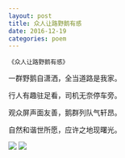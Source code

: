 ```yaml
---
layout: post
title: 众人让路野鹅有感
date: 2016-12-19
categories: poem
---
```

`《众人让路野鹅有感》`

一群野鹅自潇洒，全当道路是我家。

行人有趣驻足看，司机无奈停车旁。

观众屏声面友善，鹅群列队气轩昂。

自然和谐世所愿，应许之地现曙光。

<!--more-->

![]({{site.url}}/Images/52.jpg)
![]({{site.url}}/Images/53.jpg)

<script>
  (function(i,s,o,g,r,a,m){i['GoogleAnalyticsObject']=r;i[r]=i[r]||function(){
  (i[r].q=i[r].q||[]).push(arguments)},i[r].l=1*new Date();a=s.createElement(o),
  m=s.getElementsByTagName(o)[0];a.async=1;a.src=g;m.parentNode.insertBefore(a,m)
  })(window,document,'script','https://www.google-analytics.com/analytics.js','ga');

  ga('create', 'UA-85986843-1', 'auto');
  ga('send', 'pageview');

</script>
